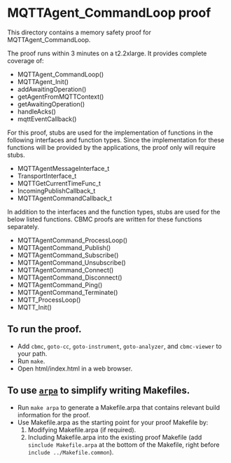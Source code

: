 MQTTAgent_CommandLoop proof
==============

This directory contains a memory safety proof for MQTTAgent_CommandLoop.

The proof runs within 3 minutes on a t2.2xlarge. It provides complete coverage of:
 * MQTTAgent_CommandLoop()
 * MQTTAgent_Init()
 * addAwaitingOperation()
 * getAgentFromMQTTContext()
 * getAwaitingOperation()
 * handleAcks()
 * mqttEventCallback()

For this proof, stubs are used for the implementation of functions in the following interfaces and
function types. Since the implementation for these functions will be provided by the applications,
the proof only will require stubs.
 * MQTTAgentMessageInterface_t
 * TransportInterface_t
 * MQTTGetCurrentTimeFunc_t
 * IncomingPublishCallback_t
 * MQTTAgentCommandCallback_t

 In addition to the interfaces and the function types, stubs are used for the below listed functions.
 CBMC proofs are written for these functions separately.
 * MQTTAgentCommand_ProcessLoop()
 * MQTTAgentCommand_Publish()
 * MQTTAgentCommand_Subscribe()
 * MQTTAgentCommand_Unsubscribe()
 * MQTTAgentCommand_Connect()
 * MQTTAgentCommand_Disconnect()
 * MQTTAgentCommand_Ping()
 * MQTTAgentCommand_Terminate()
 * MQTT_ProcessLoop()
 * MQTT_Init()

To run the proof.
-------------

* Add `cbmc`, `goto-cc`, `goto-instrument`, `goto-analyzer`, and `cbmc-viewer`
  to your path.
* Run `make`.
* Open html/index.html in a web browser.

To use [`arpa`](https://github.com/awslabs/aws-proof-build-assistant) to simplify writing Makefiles.
-------------

* Run `make arpa` to generate a Makefile.arpa that contains relevant build information for the proof.
* Use Makefile.arpa as the starting point for your proof Makefile by:
  1. Modifying Makefile.arpa (if required).
  2. Including Makefile.arpa into the existing proof Makefile (add `sinclude Makefile.arpa` at the bottom of the Makefile, right before `include ../Makefile.common`).
